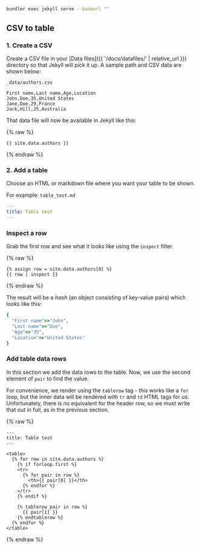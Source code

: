 ## 

```sh
bundler exec jekyll serve --baseurl ""
```

## CSV to table

### 1. Create a CSV

Create a CSV file in your [Data files]({{ '/docs/datafiles/' | relative_url }}) directory so
that Jekyll will pick it up. A sample path and CSV data are shown below:

`_data/authors.csv`

```
First name,Last name,Age,Location
John,Doe,35,United States
Jane,Doe,29,France
Jack,Hill,25,Australia
```

That data file will now be available in Jekyll like this:

{% raw %}
```liquid
{{ site.data.authors }}
```
{% endraw %}


### 2. Add a table

Choose an HTML or markdown file where you want your table to be shown.

For example: `table_test.md`

```yaml
---
title: Table test
---
```

### Inspect a row

Grab the first row and see what it looks like using the `inspect` filter.

{% raw %}
```liquid
{% assign row = site.data.authors[0] %}
{{ row | inspect }}
```
{% endraw %}


The result will be a _hash_ (an object consisting of key-value pairs) which looks like this:

```ruby
{
  "First name"=>"John",
  "Last name"=>"Doe",
  "Age"=>"35",
  "Location"=>"United States"
}
```

### Add table data rows

In this section we add the data rows to the table. Now, we use the second element of `pair`
to find the value.

For convenience, we render using the `tablerow` tag - this works like a `for` loop, but the inner
data will be rendered with `tr` and `td` HTML tags for us. Unfortunately, there is no equivalent for
the header row, so we must write that out in full, as in the previous section.

{% raw %}
```liquid
---
title: Table test
---

<table>
  {% for row in site.data.authors %}
    {% if forloop.first %}
    <tr>
      {% for pair in row %}
        <th>{{ pair[0] }}</th>
      {% endfor %}
    </tr>
    {% endif %}

    {% tablerow pair in row %}
      {{ pair[1] }}
    {% endtablerow %}
  {% endfor %}
</table>
```
{% endraw %}

